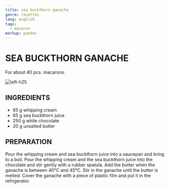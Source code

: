 ```yaml
---
title: sea buckthorn ganache
genre: recettes
lang: english
tags:
  - macaron
markup: pandoc
---
```


# SEA BUCKTHORN GANACHE

For about 40 pcs. macarons.

![](/home/fred/.repo/traductions/recettes/images/macaron_argousier.jpg "left-h25")

## INGREDIENTS


- 65 g whipping cream
- 65 g sea buckthorn juice
- 250 g white chocolate
- 20 g unsalted butter

## PREPARATION

Pour the whipping cream and sea buckthorn juice into a saucepan and bring to a boil.
Pour the whipping cream and the sea buckthorn juice into the chocolate and stir gently with a rubber spatula.
Add the butter when the ganache is between 40°C and 45°C.
Stir in the ganache until the butter is melted.
Cover the ganache with a piece of plastic film and put it in the refrigerator.

